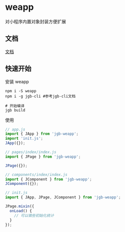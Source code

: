# weapp

对小程序内置对象封装方便扩展

## 文档

[文档](https://jgbjs.github.io/jgb-weapp/)

## 快速开始

安装 weapp

```shell
npm i -S weapp
npm i -g jgb-cli #参考jgb-cli文档

# 开始编译
jgb build
```

使用

```js
// app.js
import { JApp } from 'jgb-weapp';
import 'init.js';
JApp({});

// pages/index/index.js
import { JPage } from 'jgb-weapp';

JPage({});

// components/index/index.js
import { JComponent } from 'jgb-weapp';
JComponent({});

// init.js
import { JApp, JPage, JComponent } from 'jgb-weapp';

JPage.mixin({
  onLoad() {
    // 可以做些初始化统计
  }
});
```
